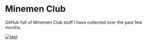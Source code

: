 # Minemen Club
GitHub full of Minemen Club stuff I have collected over the past few months.

[![test](a)](videos/cqnw.mp4)
